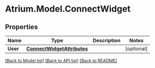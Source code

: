 # Atrium.Model.ConnectWidget
## Properties

Name | Type | Description | Notes
------------ | ------------- | ------------- | -------------
**User** | [**ConnectWidgetAttributes**](ConnectWidgetAttributes.md) |  | [optional] 

[[Back to Model list]](../README.md#documentation-for-models) [[Back to API list]](../README.md#documentation-for-api-endpoints) [[Back to README]](../README.md)

